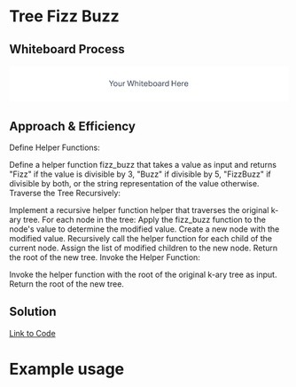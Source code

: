 # Tree Fizz Buzz


## Whiteboard Process
![whiteboard](./White%20Board.png)

## Approach & Efficiency
Define Helper Functions:

Define a helper function fizz_buzz that takes a value as input and returns "Fizz" if the value is divisible by 3, "Buzz" if divisible by 5, "FizzBuzz" if divisible by both, or the string representation of the value otherwise.
Traverse the Tree Recursively:

Implement a recursive helper function helper that traverses the original k-ary tree.
For each node in the tree:
Apply the fizz_buzz function to the node's value to determine the modified value.
Create a new node with the modified value.
Recursively call the helper function for each child of the current node.
Assign the list of modified children to the new node.
Return the root of the new tree.
Invoke the Helper Function:

Invoke the helper function with the root of the original k-ary tree as input.
Return the root of the new tree.

## Solution

[Link to Code](../../code_challenges/tree_fizz_buzz.py)

# Example usage

